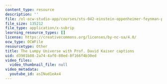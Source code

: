 ```yaml
---
content_type: resource
description: ''
file: /ol-ocw-studio-app/courses/sts-042-einstein-oppenheimer-feynman-physics-in-the-20th-century-fall-2020/asINud1eAx4_captions.webvtt
file_size: 135212
file_type: application/x-subrip
learning_resource_types: []
license: https://creativecommons.org/licenses/by-nc-sa/4.0/
ocw_type: OCWFile
resourcetype: Other
title: The Lumpy Universe with Prof. David Kaiser captions
uid: d3901b88-2a74-4af0-80ed-8f166f4b30ed
video_files:
  video_thumbnail_file: null
video_metadata:
  youtube_id: asINud1eAx4
---
```

